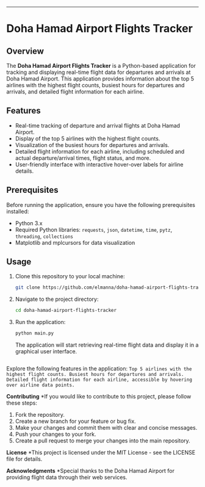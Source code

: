 ---

# Doha Hamad Airport Flights Tracker

## Overview

The **Doha Hamad Airport Flights Tracker** is a Python-based application for tracking and displaying real-time flight data for departures and arrivals at Doha Hamad Airport. This application provides information about the top 5 airlines with the highest flight counts, busiest hours for departures and arrivals, and detailed flight information for each airline.

## Features

- Real-time tracking of departure and arrival flights at Doha Hamad Airport.
- Display of the top 5 airlines with the highest flight counts.
- Visualization of the busiest hours for departures and arrivals.
- Detailed flight information for each airline, including scheduled and actual departure/arrival times, flight status, and more.
- User-friendly interface with interactive hover-over labels for airline details.

## Prerequisites

Before running the application, ensure you have the following prerequisites installed:

- Python 3.x
- Required Python libraries: `requests`, `json`, `datetime`, `time`, `pytz`, `threading`, `collections`
- Matplotlib and mplcursors for data visualization

## Usage

1. Clone this repository to your local machine:

   ```bash
   git clone https://github.com/elmanna/doha-hamad-airport-flights-tracker.git


2. Navigate to the project directory:
    ```bash
    cd doha-hamad-airport-flights-tracker

3. Run the application:
    ```bash
    python main.py

    ```
    The application will start retrieving real-time flight data and display it in a graphical user interface.
    ```    

Explore the following features in the application:
    ```
    Top 5 airlines with the highest flight counts.
    Busiest hours for departures and arrivals.
    Detailed flight information for each airline, accessible by hovering over airline data points.
    ```

**Contributing**
*If you would like to contribute to this project, please follow these steps:

1. Fork the repository.
2. Create a new branch for your feature or bug fix.
3. Make your changes and commit them with clear and concise messages.
4. Push your changes to your fork.
5. Create a pull request to merge your changes into the main repository.


**License**
*This project is licensed under the MIT License - see the LICENSE file for details.

**Acknowledgments**
*Special thanks to the Doha Hamad Airport for providing flight data through their web services.